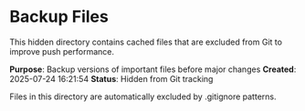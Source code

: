 # Backup Files

This hidden directory contains cached files that are excluded from Git to improve push performance.

**Purpose**: Backup versions of important files before major changes
**Created**: 2025-07-24 16:21:54
**Status**: Hidden from Git tracking

Files in this directory are automatically excluded by .gitignore patterns.
